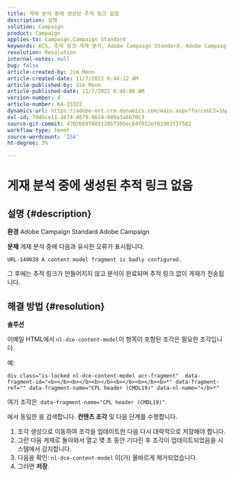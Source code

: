 ```yaml
---
title: 게재 분석 중에 생성된 추적 링크 없음
description: 설명
solution: Campaign
product: Campaign
applies-to: Campaign,Campaign Standard
keywords: KCS, 추적 링크 게재 분석, Adobe Campaign Standard, Adobe Campaign, 오류, HTML, 조각
resolution: Resolution
internal-notes: null
bug: false
article-created-by: Jim Menn
article-created-date: 11/7/2022 6:44:12 AM
article-published-by: Jim Menn
article-published-date: 11/7/2022 6:46:06 AM
version-number: 4
article-number: KA-15322
dynamics-url: https://adobe-ent.crm.dynamics.com/main.aspx?forceUCI=1&pagetype=entityrecord&etn=knowledgearticle&id=37a9e491-675e-ed11-9562-6045bd0061cb
exl-id: 7d4bce11-2674-4679-9624-009a3a6b70c3
source-git-commit: 4702b69f883128bf305ec64f012ef01903f3f582
workflow-type: tm+mt
source-wordcount: '154'
ht-degree: 3%

---
```


# 게재 분석 중에 생성된 추적 링크 없음

## 설명 {#description}


<b>환경</b>
Adobe Campaign Standard Adobe Campaign

<b>문제</b>
게재 분석 중에 다음과 유사한 오류가 표시됩니다.


```
URL-140038 A content model fragment is badly configured.
```


그 후에는 추적 링크가 만들어지지 않고 분석이 완료되며 추적 링크 없이 게재가 전송됩니다.


## 해결 방법 {#resolution}


<b>솔루션</b>

이메일 HTML에서 `nl-dce-content-model`이 항목이 포함된 조각은 필요한 조각입니다.

예:


```
div class="is-locked nl-dce-content-model acr-fragment"  data-fragment-id="<b></b><b></b><b></b><b></b><b></b><b>*" data-fragment-ref="" data-fragment-name="CPL header (CMDL19)" data-nl-name="</b>*"
```


여기 조각은  `data-fragment-name="CPL header (CMDL19)"`.

에서 동일한 을 검색합니다. <b>컨텐츠 조각</b> 및 다음 단계를 수행합니다.

1. 조각 생성으로 이동하여 조각을 업데이트한 다음 다시 대략적으로 저장해야 합니다.
2. 그런 다음 게재로 돌아와서 열고 몇 초 동안 기다린 후 조각이 업데이트되었음을 시스템에서 감지합니다.
3. 다음을 확인: `nl-dce-content-model` 이(가) 올바르게 제거되었습니다.
4. 그러면 <b>저장</b>.
